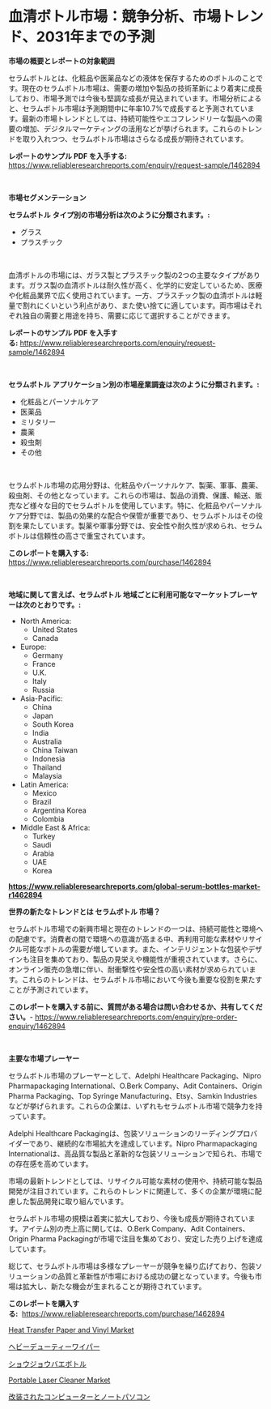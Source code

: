 <p><h1>血清ボトル市場：競争分析、市場トレンド、2031年までの予測</h1></p><p><strong>市場の概要とレポートの対象範囲</strong></p>
<p><p>セラムボトルとは、化粧品や医薬品などの液体を保存するためのボトルのことです。現在のセラムボトル市場は、需要の増加や製品の技術革新により着実に成長しており、市場予測では今後も堅調な成長が見込まれています。市場分析によると、セラムボトル市場は予測期間中に年率10.7%で成長すると予測されています。最新の市場トレンドとしては、持続可能性やエコフレンドリーな製品への需要の増加、デジタルマーケティングの活用などが挙げられます。これらのトレンドを取り入れつつ、セラムボトル市場はさらなる成長が期待されています。</p></p>
<p><strong>レポートのサンプル PDF を入手する:</strong> <a href="https://www.reliableresearchreports.com/enquiry/request-sample/1462894">https://www.reliableresearchreports.com/enquiry/request-sample/1462894</a></p>
<p>&nbsp;</p>
<p><strong>市場セグメンテーション</strong></p>
<p><strong>セラムボトル タイプ別の市場分析は次のように分類されます。:</strong></p>
<p><ul><li>グラス</li><li>プラスチック</li></ul></p>
<p>&nbsp;</p>
<p><p>血清ボトルの市場には、ガラス製とプラスチック製の2つの主要なタイプがあります。ガラス製の血清ボトルは耐久性が高く、化学的に安定しているため、医療や化粧品業界で広く使用されています。一方、プラスチック製の血清ボトルは軽量で割れにくいという利点があり、また使い捨てに適しています。両市場はそれぞれ独自の需要と用途を持ち、需要に応じて選択することができます。</p></p>
<p><strong>レポートのサンプル PDF を入手する:</strong>&nbsp;<a href="https://www.reliableresearchreports.com/enquiry/request-sample/1462894">https://www.reliableresearchreports.com/enquiry/request-sample/1462894</a></p>
<p>&nbsp;</p>
<p><strong> セラムボトル アプリケーション別の市場産業調査は次のように分類されます。:</strong></p>
<p><ul><li>化粧品とパーソナルケア</li><li>医薬品</li><li>ミリタリー</li><li>農薬</li><li>殺虫剤</li><li>その他</li></ul></p>
<p>&nbsp;</p>
<p><p>セラムボトル市場の応用分野は、化粧品やパーソナルケア、製薬、軍事、農薬、殺虫剤、その他となっています。これらの市場は、製品の消費、保護、輸送、販売など様々な目的でセラムボトルを使用しています。特に、化粧品やパーソナルケア分野では、製品の効果的な配合や保管が重要であり、セラムボトルはその役割を果たしています。製薬や軍事分野では、安全性や耐久性が求められ、セラムボトルは信頼性の高さで重宝されています。</p></p>
<p><strong>このレポートを購入する:</strong>&nbsp; <a href="https://www.reliableresearchreports.com/purchase/1462894">https://www.reliableresearchreports.com/purchase/1462894</a></p>
<p>&nbsp;</p>
<p><strong>地域に関して言えば、セラムボトル 地域ごとに利用可能なマーケットプレーヤーは次のとおりです。:</strong></p>
<p><ul>
    <li>
        North America:
        <ul>
            <li>United States</li>
            <li>Canada</li>
        </ul>
    </li>
    <li>
        Europe:
        <ul>
            <li>Germany</li>
            <li>France</li>
            <li>U.K.</li>
            <li>Italy</li>
            <li>Russia</li>
        </ul>
    </li>
    <li>
        Asia-Pacific:
        <ul>
            <li>China</li>
            <li>Japan</li>
            <li>South Korea</li>
            <li>India</li>
            <li>Australia</li>
            <li>China Taiwan</li>
            <li>Indonesia</li>
            <li>Thailand</li>
            <li>Malaysia</li>
        </ul>
    </li>
    <li>
        Latin America:
        <ul>
            <li>Mexico</li>
            <li>Brazil</li>
            <li>Argentina Korea</li>
            <li>Colombia</li>
        </ul>
    </li>
    <li>
        Middle East & Africa:
        <ul>
            <li>Turkey</li>
            <li>Saudi</li>
            <li>Arabia</li>
            <li>UAE</li>
            <li>Korea</li>
        </ul>
    </li>
    </ul></p>
<p><strong><a href="https://www.reliableresearchreports.com/global-serum-bottles-market-r1462894">https://www.reliableresearchreports.com/global-serum-bottles-market-r1462894</a></strong>&nbsp;</p>
<p><strong>世界の新たなトレンドとは セラムボトル 市場？</strong></p>
<p><p>セラムボトル市場での新興市場と現在のトレンドの一つは、持続可能性と環境への配慮です。消費者の間で環境への意識が高まる中、再利用可能な素材やリサイクル可能なボトルの需要が増しています。また、インテリジェントな包装やデザインも注目を集めており、製品の見栄えや機能性が重視されています。さらに、オンライン販売の急増に伴い、耐衝撃性や安全性の高い素材が求められています。これらのトレンドは、セラムボトル市場において今後も重要な役割を果たすことが予測されています。</p></p>
<p><strong>このレポートを購入する前に、質問がある場合は問い合わせるか、共有してください。</strong>- <a href="https://www.reliableresearchreports.com/enquiry/pre-order-enquiry/1462894">https://www.reliableresearchreports.com/enquiry/pre-order-enquiry/1462894</a></p>
<p>&nbsp;</p>
<p><strong>主要な市場プレーヤー</strong></p>
<p><p>セラムボトル市場のプレーヤーとして、Adelphi Healthcare Packaging、Nipro Pharmapackaging International、O.Berk Company、Adit Containers、Origin Pharma Packaging、Top Syringe Manufacturing、Etsy、Samkin Industriesなどが挙げられます。これらの企業は、いずれもセラムボトル市場で競争力を持っています。</p><p>Adelphi Healthcare Packagingは、包装ソリューションのリーディングプロバイダーであり、継続的な市場拡大を達成しています。Nipro Pharmapackaging Internationalは、高品質な製品と革新的な包装ソリューションで知られ、市場での存在感を高めています。</p><p>市場の最新トレンドとしては、リサイクル可能な素材の使用や、持続可能な製品開発が注目されています。これらのトレンドに関連して、多くの企業が環境に配慮した製品開発に取り組んでいます。</p><p>セラムボトル市場の規模は着実に拡大しており、今後も成長が期待されています。アイテム別の売上高に関しては、O.Berk Company、Adit Containers、Origin Pharma Packagingが市場で注目を集めており、安定した売り上げを達成しています。</p><p>総じて、セラムボトル市場は多様なプレーヤーが競争を繰り広げており、包装ソリューションの品質と革新性が市場における成功の鍵となっています。今後も市場は拡大し、新たな機会が生まれることが期待されています。</p></p>
<p><strong>このレポートを購入する:</strong>&nbsp;&nbsp;<a href="https://www.reliableresearchreports.com/purchase/1462894">https://www.reliableresearchreports.com/purchase/1462894</a></p>
<p><p><a href="https://www.linkedin.com/pulse/heat-transfer-paper-vinyl-market-key-successful-business-strategy-x0aac?trackingId=ctrgRkoOevOa1JjtKmcqtA%3D%3D">Heat Transfer Paper and Vinyl Market</a></p><p><a href="https://medium.com/@bulahhamill28/2024%E5%B9%B4%E3%81%8B%E3%82%892031%E5%B9%B4%E3%81%BE%E3%81%A7%E3%81%AE%E6%9C%9F%E9%96%93%E3%81%AB%E4%BA%88%E6%B8%AC%E3%81%95%E3%82%8C%E3%82%8B%E3%83%98%E3%83%93%E3%83%BC%E3%83%87%E3%83%A5%E3%83%BC%E3%83%86%E3%82%A3%E3%83%AF%E3%82%A4%E3%83%91%E3%83%BC%E5%B8%82%E5%A0%B4%E5%88%86%E6%9E%90%E3%81%A8%E3%82%B5%E3%82%A4%E3%82%BA%E4%BA%88%E6%B8%AC-fc110d6ed689">ヘビーデューティーワイパー</a></p><p><a href="https://github.com/AaronVargas43/Market-Research-Report-List-1/blob/main/547210430592.md">ショウジョウバエボトル</a></p><p><a href="https://github.com/kathiaseamanalvaradovlprc2h/Market-Research-Report-List-2/blob/main/portable-laser-cleaner-market.md">Portable Laser Cleaner Market</a></p><p><a href="https://github.com/CloydAbbott2023/Market-Research-Report-List-1/blob/main/981258630593.md">改装されたコンピューターとノートパソコン</a></p></p>